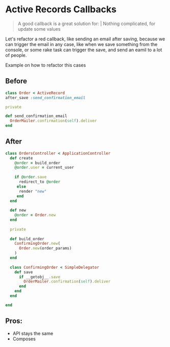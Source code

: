# Active Records Callbacks

> A good callback is a great solution for:
  | Nothing complicated, for update some values

Let's refactor a red callback, like sending an email after saving, because we can trigger the email in any case,
like when we save something from the console, or some rake task can trigger the save, and send an eamil to a lot of people.

Example on how to refactor this cases

## Before 
  
```ruby
class Order < ActiveRecord
after_save :send_confirmation_email

private

def send_confirmation_email
  OrderMailer.confirmation(self).deliver
end
```

## After

```ruby
class OrdersController < ApplicationController
  def create
    @order = build_order
    @order.user = current_user
    
    if @order.save
      redirect_to @order
     else
      render "new"
     end
  end
  
  def new
    @order = Order.new
  end
  
  private
  
  def build_order
    ConfirmingOrder.new(
      Order.new(order_params)
    )
  end
  
  class ConfirmingOrder < SimpleDelegator
    def save
      if __getobj__.save
        OrderMailer.confirmation(self).deliver
      end
    end
  end

end
```

## Pros: 
* API stays the same
* Composes
